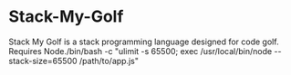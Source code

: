 # Stack-My-Golf
Stack My Golf is a stack programming language designed for code golf. Requires Node./bin/bash -c "ulimit -s 65500; exec /usr/local/bin/node --stack-size=65500 /path/to/app.js"
